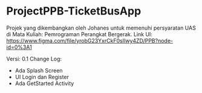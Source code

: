 # ProjectPPB-TicketBusApp
Projek yang dikembangkan oleh Johanes untuk memenuhi persyaratan UAS di Mata Kuliah: Pemrograman Perangkat Bergerak.
Link UI: https://www.figma.com/file/yrobG23YxrCkF0sIIwy4ZD/PPB?node-id=0%3A1

Versi: 0.1 
Change Log:
 - Ada Splash Screen
 - UI Login dan Register
 - Ada GetStarted Activity
